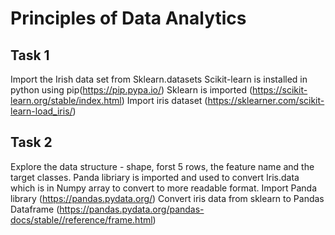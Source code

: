 # Principles of Data Analytics

## Task 1

Import the Irish data set from Sklearn.datasets
Scikit-learn is installed in python using pip(https://pip.pypa.io/)
Sklearn is imported (https://scikit-learn.org/stable/index.html)
Import iris dataset (https://sklearner.com/scikit-learn-load_iris/)

## Task 2
Explore the data structure - shape, forst 5 rows, the feature name and the target classes.
Panda libriary is imported and used to convert Iris.data  which is in Numpy array to convert to more readable format.
Import Panda library (https://pandas.pydata.org/)
Convert iris data from sklearn to Pandas Dataframe (https://pandas.pydata.org/pandas-docs/stable//reference/frame.html)